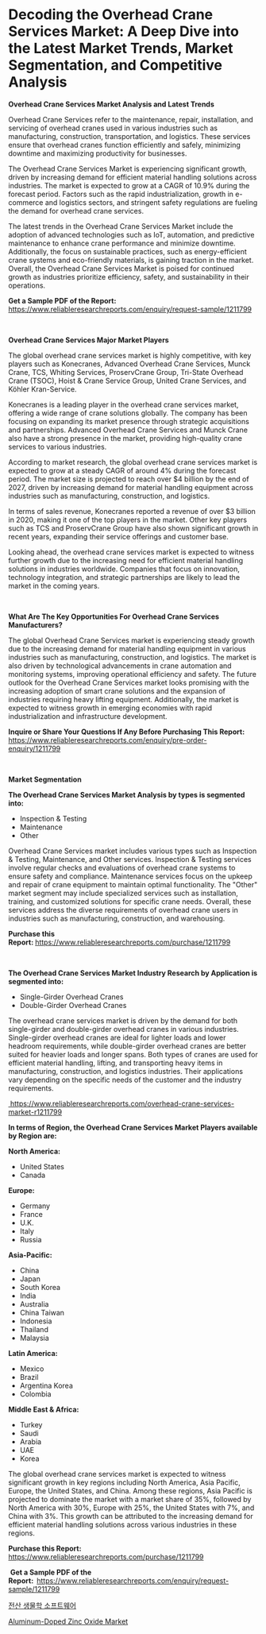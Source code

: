 <p><h1>Decoding the Overhead Crane Services Market: A Deep Dive into the Latest Market Trends, Market Segmentation, and Competitive Analysis</h1></p><p><strong>Overhead Crane Services Market Analysis and Latest Trends</strong></p>
<p><p>Overhead Crane Services refer to the maintenance, repair, installation, and servicing of overhead cranes used in various industries such as manufacturing, construction, transportation, and logistics. These services ensure that overhead cranes function efficiently and safely, minimizing downtime and maximizing productivity for businesses.</p><p>The Overhead Crane Services Market is experiencing significant growth, driven by increasing demand for efficient material handling solutions across industries. The market is expected to grow at a CAGR of 10.9% during the forecast period. Factors such as the rapid industrialization, growth in e-commerce and logistics sectors, and stringent safety regulations are fueling the demand for overhead crane services.</p><p>The latest trends in the Overhead Crane Services Market include the adoption of advanced technologies such as IoT, automation, and predictive maintenance to enhance crane performance and minimize downtime. Additionally, the focus on sustainable practices, such as energy-efficient crane systems and eco-friendly materials, is gaining traction in the market. Overall, the Overhead Crane Services Market is poised for continued growth as industries prioritize efficiency, safety, and sustainability in their operations.</p></p>
<p><strong>Get a Sample PDF of the Report:&nbsp;</strong> <a href="https://www.reliableresearchreports.com/enquiry/request-sample/1211799">https://www.reliableresearchreports.com/enquiry/request-sample/1211799</a></p>
<p>&nbsp;</p>
<p><strong>Overhead Crane Services Major Market Players</strong></p>
<p><p>The global overhead crane services market is highly competitive, with key players such as Konecranes, Advanced Overhead Crane Services, Munck Crane, TCS, Whiting Services, ProservCrane Group, Tri-State Overhead Crane (TSOC), Hoist & Crane Service Group, United Crane Services, and Köhler Kran-Service. </p><p>Konecranes is a leading player in the overhead crane services market, offering a wide range of crane solutions globally. The company has been focusing on expanding its market presence through strategic acquisitions and partnerships. Advanced Overhead Crane Services and Munck Crane also have a strong presence in the market, providing high-quality crane services to various industries.</p><p>According to market research, the global overhead crane services market is expected to grow at a steady CAGR of around 4% during the forecast period. The market size is projected to reach over $4 billion by the end of 2027, driven by increasing demand for material handling equipment across industries such as manufacturing, construction, and logistics.</p><p>In terms of sales revenue, Konecranes reported a revenue of over $3 billion in 2020, making it one of the top players in the market. Other key players such as TCS and ProservCrane Group have also shown significant growth in recent years, expanding their service offerings and customer base.</p><p>Looking ahead, the overhead crane services market is expected to witness further growth due to the increasing need for efficient material handling solutions in industries worldwide. Companies that focus on innovation, technology integration, and strategic partnerships are likely to lead the market in the coming years.</p></p>
<p>&nbsp;</p>
<p><strong>What Are The Key Opportunities For Overhead Crane Services Manufacturers?</strong></p>
<p><p>The global Overhead Crane Services market is experiencing steady growth due to the increasing demand for material handling equipment in various industries such as manufacturing, construction, and logistics. The market is also driven by technological advancements in crane automation and monitoring systems, improving operational efficiency and safety. The future outlook for the Overhead Crane Services market looks promising with the increasing adoption of smart crane solutions and the expansion of industries requiring heavy lifting equipment. Additionally, the market is expected to witness growth in emerging economies with rapid industrialization and infrastructure development.</p></p>
<p><strong>Inquire or Share Your Questions If Any Before Purchasing This Report:</strong> <a href="https://www.reliableresearchreports.com/enquiry/pre-order-enquiry/1211799">https://www.reliableresearchreports.com/enquiry/pre-order-enquiry/1211799</a></p>
<p>&nbsp;</p>
<p><strong>Market Segmentation</strong></p>
<p><strong>The Overhead Crane Services Market Analysis by types is segmented into:</strong></p>
<p><ul><li>Inspection & Testing</li><li>Maintenance</li><li>Other</li></ul></p>
<p><p>Overhead Crane Services market includes various types such as Inspection & Testing, Maintenance, and Other services. Inspection & Testing services involve regular checks and evaluations of overhead crane systems to ensure safety and compliance. Maintenance services focus on the upkeep and repair of crane equipment to maintain optimal functionality. The "Other" market segment may include specialized services such as installation, training, and customized solutions for specific crane needs. Overall, these services address the diverse requirements of overhead crane users in industries such as manufacturing, construction, and warehousing.</p></p>
<p><strong>Purchase this Report:&nbsp;</strong><a href="https://www.reliableresearchreports.com/purchase/1211799">https://www.reliableresearchreports.com/purchase/1211799</a></p>
<p>&nbsp;</p>
<p><strong>The Overhead Crane Services Market Industry Research by Application is segmented into:</strong></p>
<p><ul><li>Single-Girder Overhead Cranes</li><li>Double-Girder Overhead Cranes</li></ul></p>
<p><p>The overhead crane services market is driven by the demand for both single-girder and double-girder overhead cranes in various industries. Single-girder overhead cranes are ideal for lighter loads and lower headroom requirements, while double-girder overhead cranes are better suited for heavier loads and longer spans. Both types of cranes are used for efficient material handling, lifting, and transporting heavy items in manufacturing, construction, and logistics industries. Their applications vary depending on the specific needs of the customer and the industry requirements.</p></p>
<p><a href="https://www.reliableresearchreports.com/overhead-crane-services-market-r1211799">&nbsp;https://www.reliableresearchreports.com/overhead-crane-services-market-r1211799</a></p>
<p><strong>In terms of Region, the Overhead Crane Services Market Players available by Region are:</strong></p>
<p>
    <p> <strong> North America: </strong>
        <ul>
            <li>United States</li>
            <li>Canada</li>
        </ul>
        </p> 
    <p> <strong> Europe: </strong>
        <ul>
            <li>Germany</li>
            <li>France</li>
            <li>U.K.</li>
            <li>Italy</li>
            <li>Russia</li>
        </ul>
        </p> 
    <p> <strong> Asia-Pacific: </strong>
        <ul>
            <li>China</li>
            <li>Japan</li>
            <li>South Korea</li>
            <li>India</li>
            <li>Australia</li>
            <li>China Taiwan</li>
            <li>Indonesia</li>
            <li>Thailand</li>
            <li>Malaysia</li>
        </ul>
        </p> 
    <p> <strong> Latin America: </strong>
        <ul>
            <li>Mexico</li>
            <li>Brazil</li>
            <li>Argentina Korea</li>
            <li>Colombia</li>
        </ul>
        </p> 
    <p> <strong> Middle East & Africa: </strong>
        <ul>
            <li>Turkey</li>
            <li>Saudi</li>
            <li>Arabia</li>
            <li>UAE</li>
            <li>Korea</li>
        </ul>
    </p>
    </p>
<p><p>The global overhead crane services market is expected to witness significant growth in key regions including North America, Asia Pacific, Europe, the United States, and China. Among these regions, Asia Pacific is projected to dominate the market with a market share of 35%, followed by North America with 30%, Europe with 25%, the United States with 7%, and China with 3%. This growth can be attributed to the increasing demand for efficient material handling solutions across various industries in these regions.</p></p>
<p><strong>Purchase this Report: </strong><a href="https://www.reliableresearchreports.com/purchase/1211799">https://www.reliableresearchreports.com/purchase/1211799</a></p>
<p>&nbsp;<strong>Get a Sample PDF of the Report:&nbsp;&nbsp;</strong><a href="https://www.reliableresearchreports.com/enquiry/request-sample/1211799">https://www.reliableresearchreports.com/enquiry/request-sample/1211799</a></p>
<p><strong></strong></p>
<p><p><a href="https://github.com/TimmyMann6767/Market-Research-Report-List-2/blob/main/4393770183521.md">전산 생물학 소프트웨어</a></p><p><a href="https://github.com/AdrianaPaucek2023/Market-Research-Report-List-2/blob/main/aluminum-doped-zinc-oxide-market.md">Aluminum-Doped Zinc Oxide Market</a></p></p>